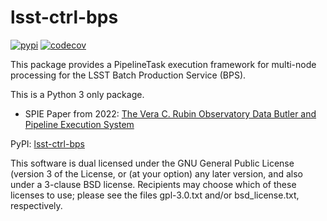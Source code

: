 # lsst-ctrl-bps

[![pypi](https://img.shields.io/pypi/v/lsst-ctrl-bps.svg)](https://pypi.org/project/lsst-ctrl-bps/)
[![codecov](https://codecov.io/gh/lsst/ctrl_bps/branch/main/graph/badge.svg?token=uPLAO36lS7)](https://codecov.io/gh/lsst/ctrl_bps)

This package provides a PipelineTask execution framework for multi-node processing for the LSST Batch Production Service (BPS).

This is a Python 3 only package.

* SPIE Paper from 2022: [The Vera C. Rubin Observatory Data Butler and Pipeline Execution System](https://arxiv.org/abs/2206.14941)

PyPI: [lsst-ctrl-bps](https://pypi.org/project/lsst-ctrl-bps/)

This software is dual licensed under the GNU General Public License (version 3 of the License, or (at your option) any later version, and also under a 3-clause BSD license.
Recipients may choose which of these licenses to use; please see the files gpl-3.0.txt and/or bsd_license.txt, respectively.
